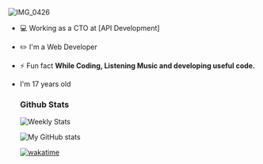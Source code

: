 ![IMG_0426](https://user-images.githubusercontent.com/48949523/94337041-b53c3d00-0011-11eb-9975-3ede5d40aaba.png)

- 💻 Working as a CTO at [API Development]

- ✏️ I'm a Web Developer

- ⚡ Fun fact **While Coding, Listening Music and developing useful code.**

- I'm 17 years old

  ### Github Stats

   ![Weekly Stats](https://github-readme-stats.vercel.app/api/wakatime?username=9795a95e-732c-4101-92ab-b09573aadc5f&theme=dark&layout=compact)

   ![My GitHub stats](https://github-readme-stats.vercel.app/api?username=BlackBird-Coding&show_icons=true&theme=dark)
   
   [![wakatime](https://wakatime.com/badge/user/9795a95e-732c-4101-92ab-b09573aadc5f.svg)](https://wakatime.com/@9795a95e-732c-4101-92ab-b09573aadc5f)
